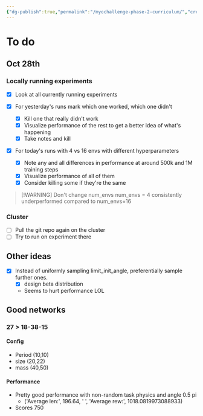 ```yaml
---
{"dg-publish":true,"permalink":"/myochallenge-phase-2-curriculum/","created":"","updated":""}
---
```



# To do

## Oct 28th

### Locally running experiments
- [x] Look at all currently running experiments

- [x] For yesterday's runs mark which one worked, which one didn't
	- [x] Kill one that really didn't work
	- [x] Visualize performance of the rest to get a better idea of what's happening
	- [x] Take notes and kill

- [x] For today's runs with 4 vs 16 envs with different hyperparameters
	- [x] Note any and all differences in performance at around 500k and 1M training steps
	- [x] Visualize performance of all of them
	- [x] Consider killing some if they're the same

> [!WARNING] Don't change num_envs
> num_envs = 4 consistently underperformed compared to num_envs=16


### Cluster
- [ ] Pull the git repo again on the cluster
- [ ] Try to run on experiment there

## Other ideas
- [x] Instead of uniformly sampling limit_init_angle, preferentially sample further ones.
	- [x] design beta distribution
	- Seems to hurt performance LOL

## Good networks

### 27 > 18-38-15
#### Config
- Period (10,10)
- size (20,22)
- mass (40,50)

#### Performance
- Pretty good performance with non-random task physics and angle 0.5 pi
	- ('Average len:', 196.64, '     ', 'Average rew:', 1018.0819973088933)
- Scores 750